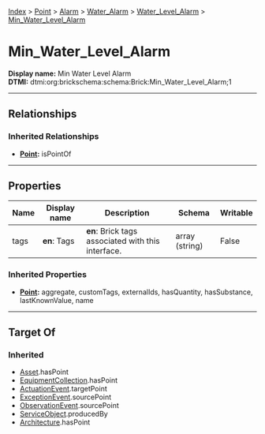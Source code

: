 [Index](../../../../Index.md) > [Point](../../../Point.md) > [Alarm](../../Alarm.md) > [Water_Alarm](../Water_Alarm.md) > [Water_Level_Alarm](Water_Level_Alarm.md) > [Min_Water_Level_Alarm](#)
# Min_Water_Level_Alarm

**Display name:** Min Water Level Alarm<br />
**DTMI:** dtmi:org:brickschema:schema:Brick:Min_Water_Level_Alarm;1

---

## Relationships

### Inherited Relationships
* **[Point](../../../Point.md):** isPointOf

---

## Properties

|Name|Display name|Description|Schema|Writable|
|-|-|-|-|-|
|tags|**en**: Tags|**en**: Brick tags associated with this interface.|array (string)|False|
### Inherited Properties
* **[Point](../../../Point.md):** aggregate, customTags, externalIds, hasQuantity, hasSubstance, lastKnownValue, name

---

## Target Of
### Inherited
* [Asset](../../../../Asset/Asset.md).hasPoint
* [EquipmentCollection](../../../../Collection/EquipmentCollection.md).hasPoint
* [ActuationEvent](../../../../Event/PointEvent/ActuationEvent.md).targetPoint
* [ExceptionEvent](../../../../Event/PointEvent/ExceptionEvent.md).sourcePoint
* [ObservationEvent](../../../../Event/PointEvent/ObservationEvent.md).sourcePoint
* [ServiceObject](../../../../Information/ServiceObject/ServiceObject.md).producedBy
* [Architecture](../../../../Space/Architecture/Architecture.md).hasPoint
